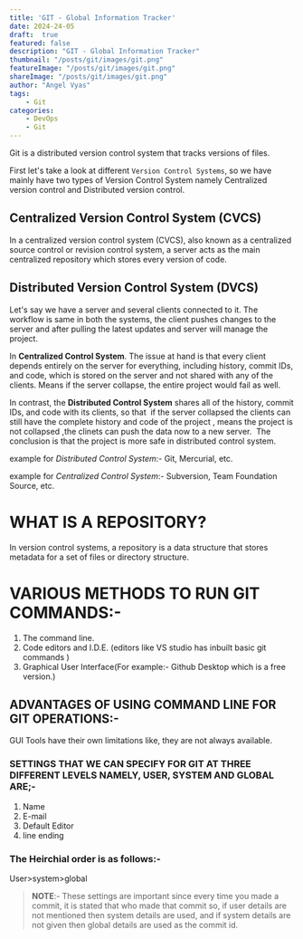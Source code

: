 ```yaml
---
title: 'GIT - Global Information Tracker'
date: 2024-24-05
draft:  true
featured: false  
description: "GIT - Global Information Tracker"
thumbnail: "/posts/git/images/git.png"
featureImage: "/posts/git/images/git.png" 
shareImage: "/posts/git/images/git.png"
author: "Angel Vyas"
tags:
    - Git
categories:     
    - DevOps
    - Git
---
```


Git is a distributed version control system that tracks versions of files.

<!--more-->

First let's take a look at different `Version Control Systems`, so we have mainly have two types of Version Control System namely Centralized version control and Distributed version control.

## Centralized Version Control System (CVCS)

In a centralized version control system (CVCS), also known as a centralized source control or revision control system, a server acts as the main centralized repository which stores every version of code. 


## Distributed Version Control System (DVCS)








Let's say we have a server and several clients connected to it. The workflow is same in both the systems, the client pushes changes to the server and after pulling the latest updates and server will manage the project. 

In **Centralized Control System**. The issue at hand is that every client depends entirely on the server for everything, including history, commit IDs, and code, which is stored on the server and not shared with any of the clients. Means if the server collapse, the entire project would fail as well. 

In contrast, the **Distributed Control System** shares all of the history, commit IDs, and code with its clients, so that  if the server collapsed the clients can still have the complete history and code of the project , means the project is not collapsed ,the clinets can push the data now to a new server.
 The conclusion is that the project is more safe in distributed control system.

example for *Distributed Control System*:- Git, Mercurial, etc.

example for *Centralized Control System*:- Subversion, Team Foundation Source, etc.



# WHAT IS A REPOSITORY?
In version control systems, a repository is a data structure that stores metadata for a set of files or directory structure.

# VARIOUS METHODS TO RUN GIT COMMANDS:-
1. The command line.
2. Code editors and I.D.E. (editors like VS studio has inbuilt basic git commands )
3. Graphical User Interface(For example:- Github Desktop which is a free version.)

## ADVANTAGES OF USING COMMAND LINE FOR GIT OPERATIONS:-
GUI Tools have their own limitations like, they are not always available.

### SETTINGS THAT WE CAN SPECIFY FOR GIT AT THREE DIFFERENT LEVELS NAMELY, USER, SYSTEM AND GLOBAL ARE;-
1. Name
2. E-mail
3. Default Editor
4. line ending

### The Heirchial order is as follows:-
User>system>global

> **NOTE**:- These settings are important since every time you made a commit, it is stated that who made that commit so, if user details are not mentioned then system details are used, and if system details are not given then global details are used as the commit id.
